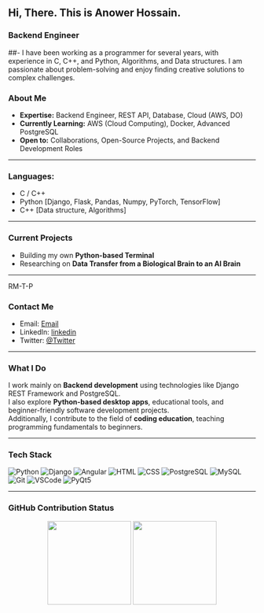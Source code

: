 ## Hi, There. This is Anower Hossain.

### Backend Engineer 

##- I have been working as a programmer for several years, with experience in C, C++, and Python, Algorithms, and Data structures. I am passionate about problem-solving and enjoy finding creative solutions to complex challenges. 

### About Me
- **Expertise:** Backend Engineer, REST API, Database, Cloud (AWS, DO)
- **Currently Learning:** AWS (Cloud Computing), Docker, Advanced PostgreSQL
- **Open to:** Collaborations, Open-Source Projects, and Backend Development Roles

---

#### <h3 align="left">Languages:</h3>
- C / C++
- Python [Django, Flask, Pandas, Numpy, PyTorch, TensorFlow]
- C++ [Data structure, Algorithms]


---

### Current Projects
- Building my own **Python-based Terminal**
- Researching on **Data Transfer from a Biological Brain to an AI Brain**

---


RM-T-P

### Contact Me

- Email: [Email](anowerhossain765562@gmail.com)
- LinkedIn: [linkedin](https://www.linkedin.com/in/anowerhossain5a346b220/)
- Twitter: [@Twitter](https://twitter.com/anower_)

---



### What I Do

I work mainly on **Backend development** using technologies like Django REST Framework and PostgreSQL.  
I also explore **Python-based desktop apps**, educational tools, and beginner-friendly software development projects.  
Additionally, I contribute to the field of **coding education**, teaching programming fundamentals to beginners.

---

### Tech Stack

![Python](https://img.shields.io/badge/-Python-3776AB?logo=python&logoColor=white)
![Django](https://img.shields.io/badge/-Django-092E20?logo=django&logoColor=white)
![Angular](https://img.shields.io/badge/-Angular-DD0031?logo=angular&logoColor=white)
![HTML](https://img.shields.io/badge/-HTML5-E34F26?logo=html5&logoColor=white)
![CSS](https://img.shields.io/badge/-CSS3-1572B6?logo=css3&logoColor=white)
![PostgreSQL](https://img.shields.io/badge/-PostgreSQL-336791?logo=postgresql&logoColor=white)
![MySQL](https://img.shields.io/badge/-MySQL-4479A1?logo=mysql&logoColor=white)
![Git](https://img.shields.io/badge/-Git-F05032?logo=git&logoColor=white)
![VSCode](https://img.shields.io/badge/-VSCode-007ACC?logo=visual-studio-code&logoColor=white)
![PyQt5](https://img.shields.io/badge/-PyQt5-41CD52?logo=qt&logoColor=white)

---

### GitHub Contribution Status

<p align="center">
  <img src="https://github-readme-stats.vercel.app/api?username=Anower-Hossain&show_icons=true&theme=github_dark&count_private=true" height="170" />
  <img src="https://github-readme-streak-stats.herokuapp.com/?user=Anower-Hossain&theme=github-dark&hide_border=false" height="170" />
</p>



